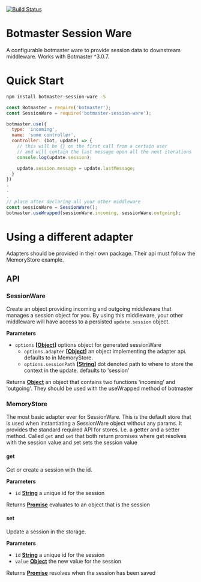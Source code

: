 [![Build Status](https://travis-ci.org/botmasterai/botmaster-session-ware.svg?branch=master)](https://travis-ci.org/botmasterai/botmaster-session-ware)

# Botmaster Session Ware

A configurable botmaster ware to provide session data to downstream middleware. Works with Botmaster ^3.0.7.

# Quick Start

```bash
npm install botmaster-session-ware -S
```

```js
const Botmaster = require('botmaster');
const SessionWare = require('botmaster-session-ware');

botmaster.use({
  type: 'incoming',
  name: 'some controller',
  controller: (bot, update) => {
    // this will be {} on the first call from a certain user
    // and will contain the last message upon all the next iterations
    console.log(update.session);

    update.session.message = update.lastMessage;
  }
})
.
.
.
// place after declaring all your other middleware
const sessionWare = SessionWare();
botmaster.useWrapped(sessionWare.incoming, sessionWare.outgoing);
```

# Using a different adapter

Adapters should be provided in their own package. Their api must follow the MemoryStore example.

## API

### SessionWare

Create an object providing incoming and outgoing middleware that manages a 
session object for you. By using this middleware, your other middleware will
have access to a persisted `update.session` object.

**Parameters**

-   `options` **\[[Object](https://developer.mozilla.org/en-US/docs/Web/JavaScript/Reference/Global_Objects/Object)]** options object for generated sessionWare
    -   `options.adapter` **\[[Object](https://developer.mozilla.org/en-US/docs/Web/JavaScript/Reference/Global_Objects/Object)]** an object implementing the adapter api. defaults to in MemoryStore.
    -   `options.sessionPath` **\[[String](https://developer.mozilla.org/en-US/docs/Web/JavaScript/Reference/Global_Objects/String)]** dot denoted path to where to store the context in the update. defaults to 'session'

Returns **[Object](https://developer.mozilla.org/en-US/docs/Web/JavaScript/Reference/Global_Objects/Object)** an object that contains two functions 'incoming' and 'outgoing'.
They should be used with the useWrapped method of botmaster

### MemoryStore

The most basic adapter ever for SessionWare. This is the default store that is
used when instantiating a SessionWare object without any params.
It provides the standard required API for stores. I.e. a getter and a setter method.
Called `get` and `set` that both return promises where get resolves with the session
value and set sets the session value

#### get

Get or create a session with the id.

**Parameters**

-   `id` **[String](https://developer.mozilla.org/en-US/docs/Web/JavaScript/Reference/Global_Objects/String)** a unique id for the session

Returns **[Promise](https://developer.mozilla.org/en-US/docs/Web/JavaScript/Reference/Global_Objects/Promise)** evaluates to an object that is the  session

#### set

Update a session in the storage.

**Parameters**

-   `id` **[String](https://developer.mozilla.org/en-US/docs/Web/JavaScript/Reference/Global_Objects/String)** a unique id for the session
-   `value` **[Object](https://developer.mozilla.org/en-US/docs/Web/JavaScript/Reference/Global_Objects/Object)** the new value for the session

Returns **[Promise](https://developer.mozilla.org/en-US/docs/Web/JavaScript/Reference/Global_Objects/Promise)** resolves when the session has been saved
